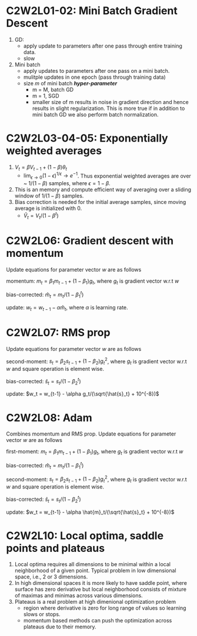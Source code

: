 # C2W2L01-02: Mini Batch Gradient Descent
1. GD:
    - apply update to parameters after one pass through entire training data.
    - slow
1. Mini batch
    - apply updates to parameters after one pass on a mini batch.
    - mulitple updates in one epoch (pass through training data)
    - size $m$ of mini batch **_hyper-parameter_**
        - m = M, batch GD
        - m = 1, SGD
        - smaller size of m results in noise in gradient direction and hence results in slight regularization. This is more true if in addition to mini batch GD we also perform batch normalization.

# C2W2L03-04-05: Exponentially weighted averages
1. $V_t = \beta V_{t-1} + (1-\beta)\theta_t$
    - $\lim_{\epsilon\rightarrow 0} (1-\epsilon)^{1/\epsilon} \rightarrow e^{-1}$. Thus exponential weighted averages are over ~ $1/(1-\beta)$ samples, where $\epsilon = 1-\beta$.
1. This is an memory and compute efficient way of averaging over a sliding window of $1/(1-\beta)$ samples.
1. Bias correction is needed for the initial average samples, since moving average is initialized with 0. 
    - $\hat{V}_t = V_t/(1-\beta^t)$


# C2W2L06: Gradient descent with momentum
Update equations for parameter vector $w$ are as follows

momentum: $m_t = \beta_1 m_{t-1} + (1-\beta_1)g_t$, where $g_t$ is gradient vector w.r.t $w$

bias-corrected: $\hat{m}_t = m_{t}/(1-\beta_1^t)$

update: $w_t = w_{t-1} - \alpha \hat{m}_t$, where $\alpha$ is learning rate.

# C2W2L07: RMS prop
Update equations for parameter vector $w$ are as follows

second-moment: $s_t = \beta_2 s_{t-1} + (1-\beta_2)g_t^2$, where $g_t$ is gradient vector w.r.t $w$ and square operation is element wise.

bias-corrected: $\hat{s}_t = s_{t}/(1-\beta_2^t)$

update: $w_t = w_{t-1} - \alpha g_t/(\sqrt{\hat{s}_t} + 10^{-8})$


# C2W2L08: Adam
Combines momentum and RMS prop. Update equations for parameter vector $w$ are as follows

first-moment: $m_t = \beta_1 m_{t-1} + (1-\beta_1)g_t$, where $g_t$ is gradient vector w.r.t $w$

bias-corrected: $\hat{m}_t = m_{t}/(1-\beta_1^t)$

second-moment: $s_t = \beta_2 s_{t-1} + (1-\beta_2)g_t^2$, where $g_t$ is gradient vector w.r.t $w$ and square operation is element wise.

bias-corrected: $\hat{s}_t = s_{t}/(1-\beta_2^t)$

update: $w_t = w_{t-1} - \alpha \hat{m}_t/(\sqrt{\hat{s}_t} + 10^{-8})$

# C2W2L10: Local optima, saddle points and plateaus

1. Local optima requires all dimensions to be minimal within a local neighborhood of a given point. Typical problem in low dimensional space, i.e., 2 or 3 dimensions.
1. In high dimensional spaces it is more likely to have saddle point, where surface has zero derivative but local neighborhood consists of mixture of maximas and minimas across various dimensions.
1. Plateaus is a real problem at high dimenional optimization problem
    - region where derivative is zero for long range of values so learning slows or stops.
    - momentum based methods can push the optimization across plateaus due to their memory.


